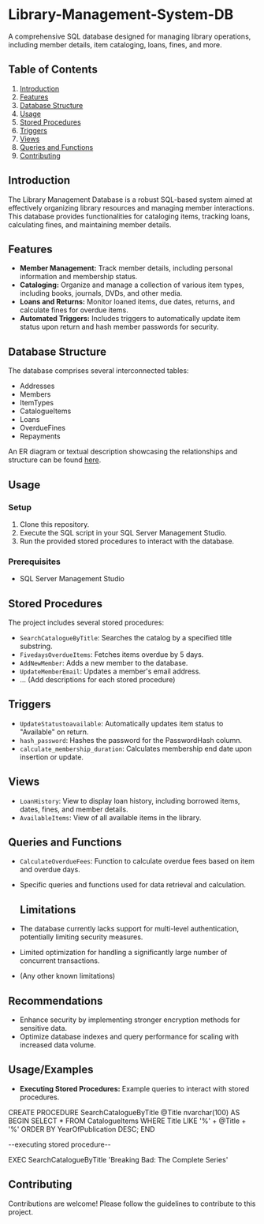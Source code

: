 # Library-Management-System-DB

A comprehensive SQL database designed for managing library operations, including member details, item cataloging, loans, fines, and more.

## Table of Contents

1. [Introduction](#introduction)
2. [Features](#features)
3. [Database Structure](#database-structure)
4. [Usage](#usage)
5. [Stored Procedures](#stored-procedures)
6. [Triggers](#triggers)
7. [Views](#views)
8. [Queries and Functions](#queries-and-functions)
9. [Contributing](#contributing)


## Introduction

The Library Management Database is a robust SQL-based system aimed at effectively organizing library resources and managing member interactions. This database provides functionalities for cataloging items, tracking loans, calculating fines, and maintaining member details.

## Features

- **Member Management:** Track member details, including personal information and membership status.
- **Cataloging:** Organize and manage a collection of various item types, including books, journals, DVDs, and other media.
- **Loans and Returns:** Monitor loaned items, due dates, returns, and calculate fines for overdue items.
- **Automated Triggers:** Includes triggers to automatically update item status upon return and hash member passwords for security.

## Database Structure

The database comprises several interconnected tables:
- Addresses
- Members
- ItemTypes
- CatalogueItems
- Loans
- OverdueFines
- Repayments

An ER diagram or textual description showcasing the relationships and structure can be found [here]([#link-to-diagram](https://github.com/chrisinyama/Library-Management-System-DB/blob/main/Entity%20Relationship%20Diagram.png)).

## Usage

### Setup
1. Clone this repository.
2. Execute the SQL script in your SQL Server Management Studio.
3. Run the provided stored procedures to interact with the database.

### Prerequisites
- SQL Server Management Studio

## Stored Procedures

The project includes several stored procedures:
- `SearchCatalogueByTitle`: Searches the catalog by a specified title substring.
- `FivedaysOverdueItems`: Fetches items overdue by 5 days.
- `AddNewMember`: Adds a new member to the database.
- `UpdateMemberEmail`: Updates a member's email address.
- ... (Add descriptions for each stored procedure)

## Triggers

- `UpdateStatustoavailable`: Automatically updates item status to "Available" on return.
- `hash_password`: Hashes the password for the PasswordHash column.
- `calculate_membership_duration`: Calculates membership end date upon insertion or update.

## Views

- `LoanHistory`: View to display loan history, including borrowed items, dates, fines, and member details.
- `AvailableItems`: View of all available items in the library.

## Queries and Functions

- `CalculateOverdueFees`: Function to calculate overdue fees based on item and overdue days.
- Specific queries and functions used for data retrieval and calculation.

  ## Limitations

- The database currently lacks support for multi-level authentication, potentially limiting security measures.
- Limited optimization for handling a significantly large number of concurrent transactions.
- (Any other known limitations)

## Recommendations

- Enhance security by implementing stronger encryption methods for sensitive data.
- Optimize database indexes and query performance for scaling with increased data volume.
  

## Usage/Examples

- **Executing Stored Procedures:** Example queries to interact with stored procedures.
  
CREATE PROCEDURE SearchCatalogueByTitle
    @Title nvarchar(100)
AS
BEGIN
    SELECT *
    FROM CatalogueItems
    WHERE Title LIKE '%' + @Title + '%'
    ORDER BY YearOfPublication DESC;
END

--executing stored procedure--

EXEC SearchCatalogueByTitle 'Breaking Bad: The Complete Series'


## Contributing

Contributions are welcome! Please follow the guidelines  to contribute to this project.


